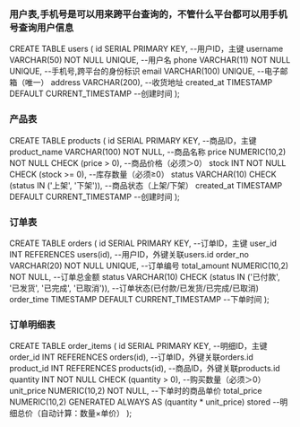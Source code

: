 ### 用户表,手机号是可以用来跨平台查询的，不管什么平台都可以用手机号查询用户信息
CREATE TABLE users (
    id SERIAL PRIMARY KEY, --用户ID，主键
    username VARCHAR(50) NOT NULL UNIQUE, --用户名
    phone VARCHAR(11) NOT NULL UNIQUE, --手机号,跨平台的身份标识 
    email VARCHAR(100) UNIQUE, --电子邮箱（唯一）
    address VARCHAR(200), --收货地址
    created_at TIMESTAMP DEFAULT CURRENT_TIMESTAMP --创建时间
);

### 产品表
CREATE TABLE products (
    id SERIAL PRIMARY KEY, --商品ID，主键
    product_name VARCHAR(100) NOT NULL, --商品名称
    price NUMERIC(10,2) NOT NULL CHECK (price > 0), --商品价格（必须＞0）
    stock INT NOT NULL CHECK (stock >= 0), --库存数量（必须≥0）
    status VARCHAR(10) CHECK (status IN ('上架', '下架')),  --商品状态（上架/下架）
    created_at TIMESTAMP DEFAULT CURRENT_TIMESTAMP --创建时间
);

### 订单表
CREATE TABLE orders (
    id SERIAL PRIMARY KEY, --订单ID，主键
    user_id INT REFERENCES users(id), --用户ID，外键关联users.id
    order_no VARCHAR(20) NOT NULL UNIQUE, --订单编号
    total_amount NUMERIC(10,2) NOT NULL, --订单总金额
    status VARCHAR(10) CHECK (status IN ('已付款', '已发货', '已完成', '已取消')), --订单状态(已付款/已发货/已完成/已取消)
    order_time TIMESTAMP DEFAULT CURRENT_TIMESTAMP --下单时间
);

### 订单明细表
CREATE TABLE order_items (
    id SERIAL PRIMARY KEY, --明细ID，主键
    order_id INT REFERENCES orders(id), --订单ID，外键关联orders.id
    product_id INT REFERENCES products(id), --商品ID，外键关联products.id
    quantity INT NOT NULL CHECK (quantity > 0), --购买数量（必须＞0）
    unit_price NUMERIC(10,2) NOT NULL, --下单时的商品单价
    total_price NUMERIC(10,2) GENERATED ALWAYS AS (quantity * unit_price) stored --明细总价（自动计算：数量×单价）
);
